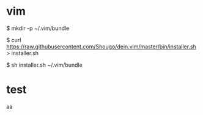 # vim
$ mkdir -p ~/.vim/bundle

$ curl https://raw.githubusercontent.com/Shougo/dein.vim/master/bin/installer.sh > installer.sh

$ sh installer.sh ~/.vim/bundle


# test
aa
